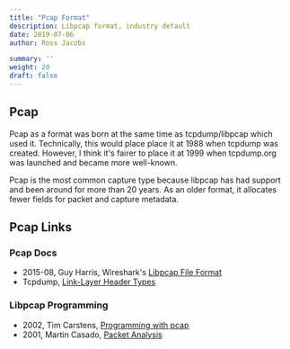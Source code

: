 ```yaml
---
title: "Pcap Format"
description: Libpcap format, industry default
date: 2019-07-06
author: Ross Jacobs

summary: ''
weight: 20
draft: false
---
```


## Pcap

Pcap as a format was born at the same time as tcpdump/libpcap which used it. Technically, this would place place it at 1988 when tcpdump was created. However, I think it's fairer to place it at 1999 when tcpdump.org was launched and became more well-known.

Pcap is the most common capture type because libpcap has had support and been around for more than 20 years.
As an older format, it allocates fewer fields for packet and capture metadata.

## Pcap Links

### Pcap Docs

* 2015-08, Guy Harris, Wireshark's [Libpcap File Format](https://wiki.wireshark.org/Development/LibpcapFileFormat)
* Tcpdump, [Link-Layer Header Types](https://www.tcpdump.org/linktypes.html)

### Libpcap Programming

* 2002, Tim Carstens, [Programming with pcap](https://www.tcpdump.org/pcap.html)
* 2001, Martin Casado, [Packet Analysis](http://yuba.stanford.edu/~casado/pcap/section4.html)
